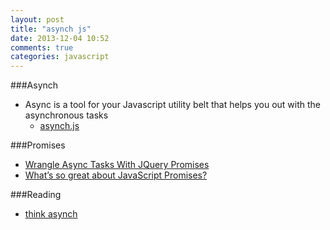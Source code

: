 ```yaml
---
layout: post
title: "asynch js"
date: 2013-12-04 10:52
comments: true
categories: javascript
---
```


###Asynch
  - Async is a tool for your Javascript utility belt that helps you out with the asynchronous tasks
    - [asynch.js](https://github.com/caolan/async)

###Promises
  - [Wrangle Async Tasks With JQuery Promises](http://net.tutsplus.com/tutorials/javascript-ajax/wrangle-async-tasks-with-jquery-promises/)
  - [What’s so great about JavaScript Promises?](http://blog.parse.com/2013/01/29/whats-so-great-about-javascript-promises/)

###Reading
  - [think asynch](http://javascriptplayground.com/blog/2013/06/think-async/)
